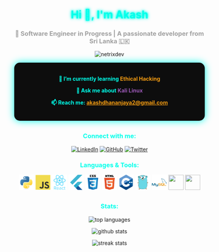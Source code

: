 <h1 align="center">
  <span style="color:#00ffea; text-shadow: 0 0 5px #00ffea, 0 0 10px #00ffea;">Hi 👋, I'm Akash</span>
</h1>
<h3 align="center" style="color:#a0a0a0;">🚀 Software Engineer in Progress | A passionate developer from Sri Lanka 🇱🇰</h3>

<p align="center">
  <img src="https://komarev.com/ghpvc/?username=netrixdev&label=Profile%20views&color=0e75b6&style=flat" alt="netrixdev" />
</p>

<div align="center" style="background: #0d0d0d; border-radius: 15px; padding: 20px; box-shadow: 0 0 20px #00ffea;">
  <p style="color:#00ffea; font-weight:bold;">🌱 I’m currently learning <span style="color:#f39c12;">Ethical Hacking</span></p>
  <p style="color:#00ffea; font-weight:bold;">💬 Ask me about <span style="color:#9b59b6;">Kali Linux</span></p>
  <p style="color:#00ffea; font-weight:bold;">📫 Reach me: <a href="mailto:akashdhananjaya2@gmail.com" style="color:#f39c12;">akashdhananjaya2@gmail.com</a></p>
</div>

<h3 align="center" style="margin-top:30px; color:#00ffea;">Connect with me:</h3>
<p align="center">
  <a href="https://www.linkedin.com/in/akash"><img src="https://img.shields.io/badge/LinkedIn-%230077B5.svg?style=for-the-badge&logo=linkedin&logoColor=white" alt="LinkedIn"/></a>
  <a href="https://github.com/netrixdev"><img src="https://img.shields.io/badge/GitHub-%23121011.svg?style=for-the-badge&logo=github&logoColor=white" alt="GitHub"/></a>
  <a href="https://twitter.com/akash"><img src="https://img.shields.io/badge/Twitter-%231DA1F2.svg?style=for-the-badge&logo=twitter&logoColor=white" alt="Twitter"/></a>
</p>

<h3 align="center" style="color:#00ffea;">Languages & Tools:</h3>
<p align="center">
  <img src="https://raw.githubusercontent.com/devicons/devicon/master/icons/python/python-original.svg" width="40" height="40" />
  <img src="https://raw.githubusercontent.com/devicons/devicon/master/icons/javascript/javascript-original.svg" width="40" height="40" />
  <img src="https://raw.githubusercontent.com/devicons/devicon/master/icons/react/react-original-wordmark.svg" width="40" height="40" />
  <img src="https://raw.githubusercontent.com/devicons/devicon/master/icons/flutter/flutter-original.svg" width="40" height="40" />
  <img src="https://raw.githubusercontent.com/devicons/devicon/master/icons/css3/css3-original-wordmark.svg" width="40" height="40" />
  <img src="https://raw.githubusercontent.com/devicons/devicon/master/icons/html5/html5-original-wordmark.svg" width="40" height="40" />
  <img src="https://raw.githubusercontent.com/devicons/devicon/master/icons/cplusplus/cplusplus-original.svg" width="40" height="40" />
  <img src="https://raw.githubusercontent.com/devicons/devicon/master/icons/go/go-original.svg" width="40" height="40" />
  <img src="https://raw.githubusercontent.com/devicons/devicon/master/icons/mysql/mysql-original-wordmark.svg" width="40" height="40" />
  <img src="https://upload.wikimedia.org/wikipedia/commons/0/0b/Qt_logo_2016.svg" width="40" height="40" />
  <img src="https://www.vectorlogo.zone/logos/tailwindcss/tailwindcss-icon.svg" width="40" height="40" />
</p>

<h3 align="center" style="color:#00ffea; margin-top:30px;">Stats:</h3>
<p align="center">
  <img src="https://github-readme-stats.vercel.app/api/top-langs?username=netrixdev&show_icons=true&locale=en&layout=compact&theme=dark" alt="top languages"/>
</p>
<p align="center">
  <img src="https://github-readme-stats.vercel.app/api?username=netrixdev&show_icons=true&locale=en&theme=dark" alt="github stats"/>
</p>
<p align="center">
  <img src="https://github-readme-streak-stats.herokuapp.com/?user=netrixdev&theme=dark" alt="streak stats"/>
</p>
